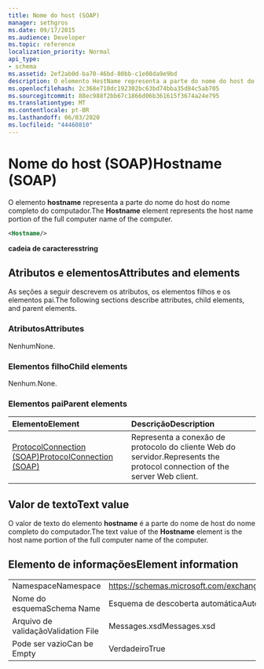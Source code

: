 ```yaml
---
title: Nome do host (SOAP)
manager: sethgros
ms.date: 09/17/2015
ms.audience: Developer
ms.topic: reference
localization_priority: Normal
api_type:
- schema
ms.assetid: 2ef2ab0d-ba70-46bd-80bb-c1e08da9e9bd
description: O elemento HostName representa a parte do nome do host do nome completo do computador.
ms.openlocfilehash: 2c368e710dc192302bc63bd74bba35d84c5ab705
ms.sourcegitcommit: 88ec988f2bb67c1866d06b361615f3674a24e795
ms.translationtype: MT
ms.contentlocale: pt-BR
ms.lasthandoff: 06/03/2020
ms.locfileid: "44460810"
---
```

# <a name="hostname-soap"></a><span data-ttu-id="2b80a-103">Nome do host (SOAP)</span><span class="sxs-lookup"><span data-stu-id="2b80a-103">Hostname (SOAP)</span></span>

<span data-ttu-id="2b80a-104">O elemento **hostname** representa a parte do nome do host do nome completo do computador.</span><span class="sxs-lookup"><span data-stu-id="2b80a-104">The **Hostname** element represents the host name portion of the full computer name of the computer.</span></span> 
  
```XML
<Hostname/>
```

 <span data-ttu-id="2b80a-105">**cadeia de caracteres**</span><span class="sxs-lookup"><span data-stu-id="2b80a-105">**string**</span></span>
## <a name="attributes-and-elements"></a><span data-ttu-id="2b80a-106">Atributos e elementos</span><span class="sxs-lookup"><span data-stu-id="2b80a-106">Attributes and elements</span></span>

<span data-ttu-id="2b80a-107">As seções a seguir descrevem os atributos, os elementos filhos e os elementos pai.</span><span class="sxs-lookup"><span data-stu-id="2b80a-107">The following sections describe attributes, child elements, and parent elements.</span></span>
  
### <a name="attributes"></a><span data-ttu-id="2b80a-108">Atributos</span><span class="sxs-lookup"><span data-stu-id="2b80a-108">Attributes</span></span>

<span data-ttu-id="2b80a-109">Nenhum</span><span class="sxs-lookup"><span data-stu-id="2b80a-109">None.</span></span>
  
### <a name="child-elements"></a><span data-ttu-id="2b80a-110">Elementos filho</span><span class="sxs-lookup"><span data-stu-id="2b80a-110">Child elements</span></span>

<span data-ttu-id="2b80a-111">Nenhum.</span><span class="sxs-lookup"><span data-stu-id="2b80a-111">None.</span></span>
  
### <a name="parent-elements"></a><span data-ttu-id="2b80a-112">Elementos pai</span><span class="sxs-lookup"><span data-stu-id="2b80a-112">Parent elements</span></span>

|<span data-ttu-id="2b80a-113">**Elemento**</span><span class="sxs-lookup"><span data-stu-id="2b80a-113">**Element**</span></span>|<span data-ttu-id="2b80a-114">**Descrição**</span><span class="sxs-lookup"><span data-stu-id="2b80a-114">**Description**</span></span>|
|:-----|:-----|
|[<span data-ttu-id="2b80a-115">ProtocolConnection (SOAP)</span><span class="sxs-lookup"><span data-stu-id="2b80a-115">ProtocolConnection (SOAP)</span></span>](protocolconnection-soap.md) <br/> |<span data-ttu-id="2b80a-116">Representa a conexão de protocolo do cliente Web do servidor.</span><span class="sxs-lookup"><span data-stu-id="2b80a-116">Represents the protocol connection of the server Web client.</span></span>  <br/> |
   
## <a name="text-value"></a><span data-ttu-id="2b80a-117">Valor de texto</span><span class="sxs-lookup"><span data-stu-id="2b80a-117">Text value</span></span>

<span data-ttu-id="2b80a-118">O valor de texto do elemento **hostname** é a parte do nome de host do nome completo do computador.</span><span class="sxs-lookup"><span data-stu-id="2b80a-118">The text value of the **Hostname** element is the host name portion of the full computer name of the computer.</span></span> 
  
## <a name="element-information"></a><span data-ttu-id="2b80a-119">Elemento de informações</span><span class="sxs-lookup"><span data-stu-id="2b80a-119">Element information</span></span>

|||
|:-----|:-----|
|<span data-ttu-id="2b80a-120">Namespace</span><span class="sxs-lookup"><span data-stu-id="2b80a-120">Namespace</span></span>  <br/> |https://schemas.microsoft.com/exchange/2010/Autodiscover  <br/> |
|<span data-ttu-id="2b80a-121">Nome do esquema</span><span class="sxs-lookup"><span data-stu-id="2b80a-121">Schema Name</span></span>  <br/> |<span data-ttu-id="2b80a-122">Esquema de descoberta automática</span><span class="sxs-lookup"><span data-stu-id="2b80a-122">Autodiscover schema</span></span>  <br/> |
|<span data-ttu-id="2b80a-123">Arquivo de validação</span><span class="sxs-lookup"><span data-stu-id="2b80a-123">Validation File</span></span>  <br/> |<span data-ttu-id="2b80a-124">Messages.xsd</span><span class="sxs-lookup"><span data-stu-id="2b80a-124">Messages.xsd</span></span>  <br/> |
|<span data-ttu-id="2b80a-125">Pode ser vazio</span><span class="sxs-lookup"><span data-stu-id="2b80a-125">Can be Empty</span></span>  <br/> |<span data-ttu-id="2b80a-126">Verdadeiro</span><span class="sxs-lookup"><span data-stu-id="2b80a-126">True</span></span>  <br/> |
   

